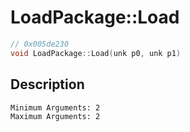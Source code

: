 # LoadPackage::Load
```c
// 0x005de230
void LoadPackage::Load(unk p0, unk p1)
```
## Description
```
Minimum Arguments: 2
Maximum Arguments: 2
```
